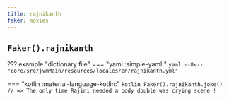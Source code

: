 ```yaml
---
title: rajnikanth
faker: movies
---
```


## `Faker().rajnikanth`

??? example "dictionary file"
    === "yaml :simple-yaml:"
        ```yaml
        --8<-- "core/src/jvmMain/resources/locales/en/rajnikanth.yml"
        ```

=== "kotlin :material-language-kotlin:"
    ```kotlin
    Faker().rajnikanth.joke() // => The only time Rajini needed a body double was crying scene !
    ```
